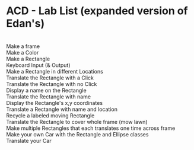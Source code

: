 # ACD - Lab List (expanded version of Edan's)
<br>
Make a frame
<br>
Make a Color
<br>
Make a Rectangle
<br>
Keyboard Input (& Output)
<br>
Make a Rectangle in different Locations
<br>
Translate the Rectangle with a Click
<br>
Translate the Rectangle with no Click
<br>
Display a name on the Rectangle
<br>
Translate the Rectangle with name
<br>
Display the Rectangle's x,y coordinates
<br>
Translate a Rectangle with name and location
<br>
Recycle a labeled moving Rectangle
<br>
Translate the Rectangle to cover whole frame (mow lawn)
<br>
Make multiple Rectangles that each translates one time across frame
<br>
Make your own Car with the Rectangle and Ellipse classes
<br>
Translate your Car
<br>

